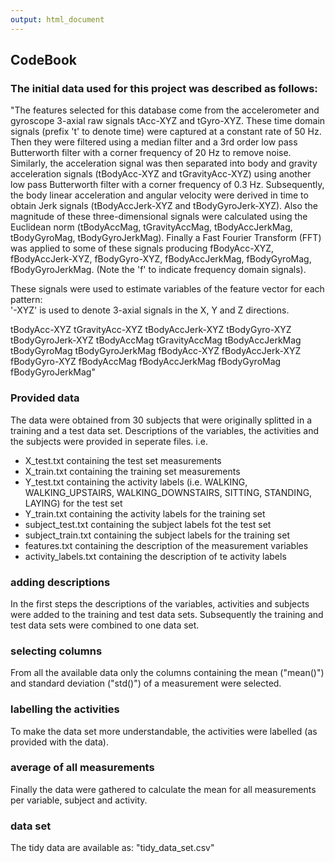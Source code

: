 ```yaml
---
output: html_document
---
```

## CodeBook

### The initial data used for this project was described as follows:

"The features selected for this database come from the accelerometer and gyroscope 3-axial raw signals tAcc-XYZ and tGyro-XYZ. 
These time domain signals (prefix 't' to denote time) were captured at a constant rate of 50 Hz. 
Then they were filtered using a median filter and a 3rd order low pass Butterworth filter with a corner frequency of 20 Hz to remove noise. 
Similarly, the acceleration signal was then separated into body and gravity acceleration signals (tBodyAcc-XYZ and tGravityAcc-XYZ) 
using another low pass Butterworth filter with a corner frequency of 0.3 Hz. 
Subsequently, the body linear acceleration and angular velocity were derived in time to obtain Jerk signals (tBodyAccJerk-XYZ and tBodyGyroJerk-XYZ). 
Also the magnitude of these three-dimensional signals were calculated using the Euclidean norm 
(tBodyAccMag, tGravityAccMag, tBodyAccJerkMag, tBodyGyroMag, tBodyGyroJerkMag). 
Finally a Fast Fourier Transform (FFT) was applied to some of these signals producing 
fBodyAcc-XYZ, fBodyAccJerk-XYZ, fBodyGyro-XYZ, fBodyAccJerkMag, fBodyGyroMag, fBodyGyroJerkMag. 
(Note the 'f' to indicate frequency domain signals). 

These signals were used to estimate variables of the feature vector for each pattern:  
'-XYZ' is used to denote 3-axial signals in the X, Y and Z directions.

tBodyAcc-XYZ
tGravityAcc-XYZ
tBodyAccJerk-XYZ
tBodyGyro-XYZ
tBodyGyroJerk-XYZ
tBodyAccMag
tGravityAccMag
tBodyAccJerkMag
tBodyGyroMag
tBodyGyroJerkMag
fBodyAcc-XYZ
fBodyAccJerk-XYZ
fBodyGyro-XYZ
fBodyAccMag
fBodyAccJerkMag
fBodyGyroMag
fBodyGyroJerkMag"

### Provided data
The data were obtained from 30 subjects that were originally splitted in a training and a test data set.
Descriptions of the variables, the activities and the subjects were provided in seperate files.
i.e. 
- X_test.txt            containing the test set measurements
- X_train.txt           containing the training set measurements
- Y_test.txt            containing the activity labels (i.e. WALKING, WALKING_UPSTAIRS, WALKING_DOWNSTAIRS, 
                        SITTING, STANDING, LAYING) for the test set
- Y_train.txt           containing the activity labels for the training set
- subject_test.txt      containing the subject labels fot the test set
- subject_train.txt     containing the subject labels for the training set
- features.txt          containing the description of the measurement variables
- activity_labels.txt   containing the description of te activity labels

### adding descriptions
In the first steps the descriptions of the variables, activities and subjects were added to the training and
test data sets. Subsequently the training and test data sets were combined to one data set.

### selecting columns
From all the available data only the columns containing the mean ("mean()") and standard deviation ("std()")
of a measurement were selected.
 
### labelling the activities
To make the data set more understandable, the activities were labelled (as provided with the data).

### average of all measurements
Finally the data were gathered to calculate the mean for all measurements per variable, subject and activity.

### data set
The tidy data are available as: "tidy_data_set.csv"
